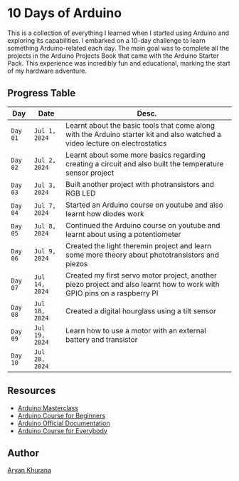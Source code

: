 # 10 Days of Arduino

This is a collection of everything I learned when I started using Arduino and exploring its capabilities. I embarked on a 10-day challenge to learn something Arduino-related each day. The main goal was to complete all the projects in the Arduino Projects Book that came with the Arduino Starter Pack. This experience was incredibly fun and educational, marking the start of my hardware adventure.

## Progress Table

| Day      | Date           | Desc.                                                                                                                        |
| -------- | -------------- | ---------------------------------------------------------------------------------------------------------------------------- |
| `Day 01` | `Jul 1, 2024`  | Learnt about the basic tools that come along with the Arduino starter kit and also watched a video lecture on electrostatics |
| `Day 02` | `Jul 2, 2024`  | Learnt about some more basics regarding creating a circuit and also built the temperature sensor project                     |
| `Day 03` | `Jul 3, 2024`  | Built another project with photransistors and RGB LED                                                                        |
| `Day 04` | `Jul 7, 2024`  | Started an Arduino course on youtube and also learnt how diodes work                                                         |
| `Day 05` | `Jul 8, 2024`  | Continued the Arduino course on youtube and learnt about using a potentiometer                                               |
| `Day 06` | `Jul 9, 2024`  | Created the light theremin project and learn some more theory about phototransistors and piezos                              |
| `Day 07` | `Jul 14, 2024` | Created my first servo motor project, another piezo project and also learnt how to work with GPIO pins on a raspberry PI     |
| `Day 08` | `Jul 18, 2024` | Created a digital hourglass using a tilt sensor                                                                              |
| `Day 09` | `Jul 19, 2024` | Learn how to use a motor with an external battery and transistor                                                             |
| `Day 10` | `Jul 20, 2024` |                                                                                                                              |

## Resources

- [Arduino Masterclass](https://www.youtube.com/watch?v=BLrHTHUjPuw)
- [Arduino Course for Beginners](https://www.youtube.com/watch?v=zJ-LqeX_fLU&t=14362s)
- [Arduino Official Documentation](https://docs.arduino.cc/?_gl=1*1rzxx66*_gcl_au*MTEzNDU2MjY2Ny4xNzIwMDEwNDk2*FPAU*MTEzNDU2MjY2Ny4xNzIwMDEwNDk2*_ga*MTM4NjYwNjA5NC4xNzIwMDEwNDk0*_ga_NEXN8H46L5*MTcyMDE4OTY0NS4yLjAuMTcyMDE4OTY0NS4wLjAuMTA0MDYxOTg2Ng..*_fplc*dldYY2xqZFh1akxiakdwMnJQdnFkTGNXWDNBc3Y2c3J2Wm9Gb01tMHdlckVteXJRQ1IwbVpuNGtGUyUyRmVtODRjdzYyOUkwWFdjMURaMTJ4ZHNIOEp2cUlJN0RzTzBnM2kyUFNEdXFnS3QwZE84Sno1NXppQkNsbUVaZENERkElM0QlM0Q.)
- [Arduino Course for Everybody](https://www.youtube.com/watch?v=DPqiIzK97K0)

## Author

[Aryan Khurana](https://www.github.com/AryanK1511)

